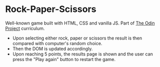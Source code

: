 # Rock-Paper-Scissors

Well-known game built with HTML, CSS and vanilla JS. Part of  [The Odin Project](https://www.theodinproject.com/dashboard) curriculum.
* Upon selecting either rock, paper or scissors the result is then compared with computer's random choice. 
* Then the DOM is updated accordingly.
* Upon reaching 5 points, the results page is shown and the user can press the "Play again" button to restart the game.

